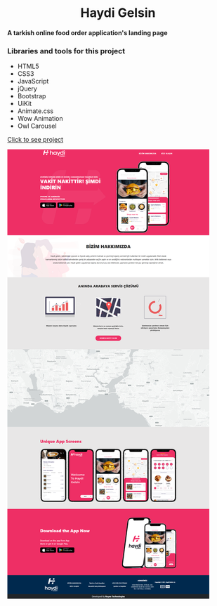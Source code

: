 <h1 style="text-align:center; font-weight:bold">Haydi Gelsin</h1>

<h4>A tarkish online food order application's landing page</h4>

### Libraries and tools for this project

-   HTML5
-   CSS3
-   JavaScript
-   jQuery
-   Bootstrap
-   UiKit
-   Animate.css
-   Wow Animation
-   Owl Carousel

[Click to see project](https://sazzad-anwar.github.io/Haydi-Gelsin)

<img src="./index.png" />
